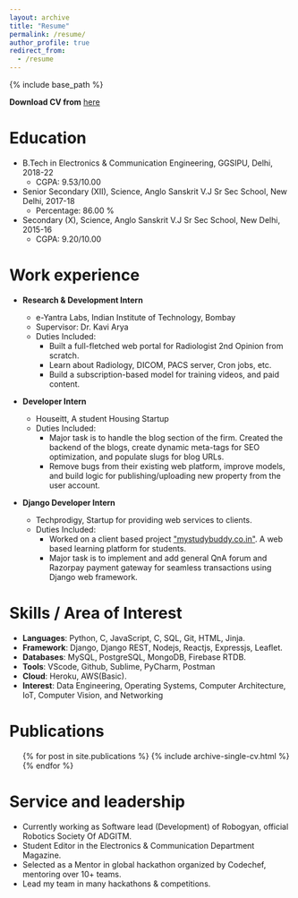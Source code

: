 ```yaml
---
layout: archive
title: "Resume"
permalink: /resume/
author_profile: true
redirect_from:
  - /resume
---
```


{% include base_path %}

**Download CV from** [here](https://mohitgupta15.live/files/Mohit_Gupta.pdf)

Education
======
* B.Tech in Electronics & Communication Engineering, GGSIPU, Delhi, 2018-22
  * CGPA: 9.53/10.00
* Senior Secondary (XII), Science, Anglo Sanskrit V.J Sr Sec School, New Delhi, 2017-18
  * Percentage: 86.00 %
* Secondary (X), Science, Anglo Sanskrit V.J Sr Sec School, New Delhi, 2015-16
  * CGPA: 9.20/10.00

Work experience
======
* **Research & Development Intern**
  * e-Yantra Labs, Indian Institute of Technology, Bombay
  * Supervisor: Dr. Kavi Arya
  * Duties Included:
    * Built a full-fletched web portal for Radiologist 2nd Opinion from scratch.
    * Learn about Radiology, DICOM, PACS server, Cron jobs, etc.
    * Build a subscription-based model for training videos, and paid content.

* **Developer Intern**
  * Houseitt, A student Housing Startup
  * Duties Included:
    * Major task is to handle the blog section of the firm. Created the backend of the blogs, create dynamic meta-tags for SEO optimization, and populate slugs for blog URLs.
    * Remove bugs from their existing web platform, improve models, and build logic for publishing/uploading new property from the user account.

* **Django Developer Intern**
  * Techprodigy, Startup for providing web services to clients.
  * Duties Included:
    * Worked on a client based project ["mystudybuddy.co.in"](https://mystudybuddy.co.in/). A web based learning platform for students.
    * Major task is to implement and add general QnA forum and Razorpay payment gateway for seamless transactions using Django web framework.
  
Skills / Area of Interest
======
* **Languages**: Python, C, JavaScript, C, SQL, Git, HTML, Jinja.
* **Framework**: Django, Django REST, Nodejs, Reactjs, Expressjs, Leaflet.
* **Databases**: MySQL, PostgreSQL, MongoDB, Firebase RTDB.
* **Tools**: VScode, Github, Sublime, PyCharm, Postman
* **Cloud**: Heroku, AWS(Basic).
* **Interest**: Data Engineering, Operating Systems, Computer Architecture, IoT, Computer Vision, and Networking

Publications
======
  <ul>{% for post in site.publications %}
    {% include archive-single-cv.html %}
  {% endfor %}</ul>
  
Service and leadership
======
* Currently working as Software lead (Development) of Robogyan, official Robotics Society Of ADGITM.
* Student Editor in the Electronics & Communication Department Magazine.
* Selected as a Mentor in global hackathon organized by Codechef, mentoring over 10+ teams.
* Lead my team in many hackathons & competitions. 

